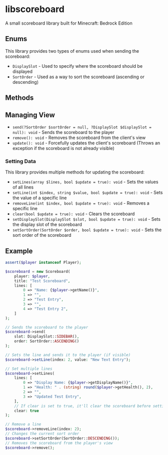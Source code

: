 # libscoreboard
A small scoreboard library built for Minecraft: Bedrock Edition

## Enums
This library provides two types of enums used when sending the scoreboard:
- `DisplaySlot` - Used to specify where the scoreboard should be displayed
- `SortOrder` - Used as a way to sort the scoreboard (ascending or descending)

## Methods

## Managing View
- `send(?SortOrder $sortOrder = null, ?DisplaySlot $displaySlot = null): void` - Sends the scoreboard to the player
- `remove(): void` - Removes the scoreboard from the client's view
- `update(): void` - Forcefully updates the client's scoreboard (Throws an exception if the scoreboard is not already visible)

### Setting Data
This library provides multiple methods for updating the scoreboard:
- `setLines(array $lines, bool $update = true): void` - Sets the values of all lines
- `setLine(int $index, string $value, bool $update = true): void` - Sets the value of a specific line
- `removeLine(int $index, bool $update = true): void` - Removes a specific line
- `clear(bool $update = true): void` - Clears the scoreboard
- `setDisplaySlot(DisplaySlot $slot, bool $update = true): void` - Sets the display slot of the scoreboard
- `setSortOrder(SortOrder $order, bool $update = true): void` - Sets the sort order of the scoreboard

## Example
```php
assert($player instanceof Player);

$scoreboard = new Scoreboard(
    player: $player,
    title: "Test Scoreboard",
    lines: [
        0 => "Name: {$player->getName()}",
        1 => "",
        2 => "Test Entry",
        3 => "",
        4 => "Test Entry 2",
    ]
);

// Sends the scoreboard to the player
$scoreboard->send(
    slot: DisplaySlot::SIDEBAR(),
    order: SortOrder::ASCENDING()
);

// Sets the line and sends it to the player (if visible)
$scoreboard->setLine(index: 2, value: "New Text Entry");

// Set multiple lines
$scoreboard->setLines(
    lines: [
        0 => "Display Name: {$player->getDisplayName()}",
        1 => "Health: " . (string) round($player->getHealth(), 2),
        2 => "",
        3 => "Updated Test Entry",
    ],
    // If clear is set to true, it'll clear the scoreboard before setting the lines
    clear: true
);

// Remove a line
$scoreboard->removeLine(index: 2);
// Changes the current sort order
$scoreboard->setSortOrder(SortOrder::DESCENDING());
// Removes the scoreboard from the player's view
$scoreboard->remove();
```